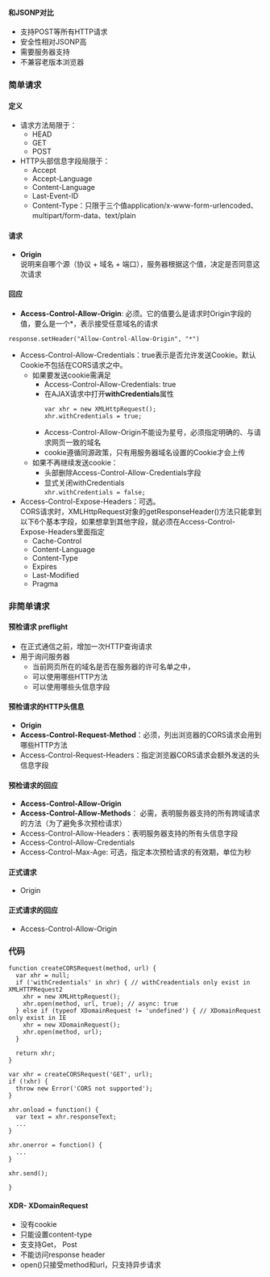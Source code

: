 #### 和JSONP对比 
- 支持POST等所有HTTP请求 
- 安全性相对JSONP高
- 需要服务器支持
- 不兼容老版本浏览器

### 简单请求
#### 定义
- 请求方法局限于： 
  - HEAD
  - GET
  - POST
- HTTP头部信息字段局限于：
  - Accept
  - Accept-Language
  - Content-Language
  - Last-Event-ID
  - Content-Type：只限于三个值application/x-www-form-urlencoded、multipart/form-data、text/plain

#### 请求  
- **Origin**   
说明来自哪个源（协议 + 域名 + 端口），服务器根据这个值，决定是否同意这次请求

#### 回应 
- **Access-Control-Allow-Origin**: 必须。它的值要么是请求时Origin字段的值，要么是一个*，表示接受任意域名的请求
```
response.setHeader("Allow-Control-Allow-Origin", "*")
```
- Access-Control-Allow-Credentials：true表示是否允许发送Cookie。默认Cookie不包括在CORS请求之中。  
  - 如果要发送cookie需满足
    - Access-Control-Allow-Credentials: true
    - 在AJAX请求中打开**withCredentials**属性  
      ```
      var xhr = new XMLHttpRequest();
      xhr.withCredentials = true;
      ```
    - Access-Control-Allow-Origin不能设为星号，必须指定明确的、与请求网页一致的域名
    - cookie遵循同源政策，只有用服务器域名设置的Cookie才会上传
  - 如果不再继续发送cookie：
    - 头部删除Access-Control-Allow-Credentials字段 
    - 显式关闭withCredentials  
    ```xhr.withCredentials = false;```
- Access-Control-Expose-Headers：可选。  
CORS请求时，XMLHttpRequest对象的getResponseHeader()方法只能拿到以下6个基本字段，如果想拿到其他字段，就必须在Access-Control-Expose-Headers里面指定  
  - Cache-Control
  - Content-Language
  - Content-Type
  - Expires
  - Last-Modified
  - Pragma   

### 非简单请求   
#### 预检请求 preflight
- 在正式通信之前，增加一次HTTP查询请求
- 用于询问服务器
  - 当前网页所在的域名是否在服务器的许可名单之中，
  - 可以使用哪些HTTP方法
  - 可以使用哪些头信息字段

####  预检请求的HTTP头信息
- **Origin**
- **Access-Control-Request-Method**：必须，列出浏览器的CORS请求会用到哪些HTTP方法
- Access-Control-Request-Headers：指定浏览器CORS请求会额外发送的头信息字段

####  预检请求的回应
- **Access-Control-Allow-Origin**
- **Access-Control-Allow-Methods**： 必需，表明服务器支持的所有跨域请求的方法（为了避免多次预检请求）
- Access-Control-Allow-Headers：表明服务器支持的所有头信息字段 
- Access-Control-Allow-Credentials
- Access-Control-Max-Age: 可选，指定本次预检请求的有效期，单位为秒

#### 正式请求
- Origin

#### 正式请求的回应
- Access-Control-Allow-Origin

### 代码  
```
function createCORSRequest(method, url) {
  var xhr = null;
  if ('withCredentials' in xhr) { // withCreadentials only exist in XMLHTTPRequest2
    xhr = new XMLHttpRequest();
    xhr.open(method, url, true); // async: true
  } else if (typeof XDomainRequest != 'undefined') { // XDomainRequest only exist in IE 
    xhr = new XDomainRequest();
    xhr.open(method, url);
  } 

  return xhr;
}

var xhr = createCORSRequest('GET', url);
if (!xhr) {
  throw new Error('CORS not supported');
}

xhr.onload = function() {
  var text = xhr.responseText;
  ...
}

xhr.onerror = function() {
  ...
}

xhr.send();
   
}
```
#### XDR- XDomainRequest
- 没有cookie
- 只能设置content-type
- 支支持Get， Post
- 不能访问response header
- open()只接受method和url，只支持异步请求

